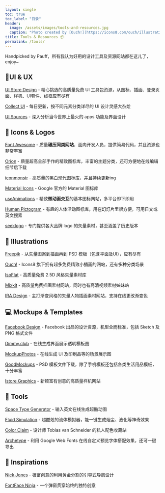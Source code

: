 ```yaml
---
layout:	single
toc: true
toc_label: "目录"
header:
  image: /assets/images/tools-and-resources.jpg
  caption: "Photo created by [Ouch!](https://icons8.com/ouch/illustration/data-exchange)"
title: Tools & Resources 📦
permalink: /tools/
---
```


Handpicked by Pauff，所有我认为好用的设计工具及资源网站都在这儿了，enjoy~



## 📐UI & UX

[UI Store Design](https://www.uistore.design/) - 精心挑选的高质量免费 UI 工具包资源，从图标、插画、登录页面、样机、UI套件、线框应有尽有

[Collect UI](https://collectui.com/) - 每日更新，按不同元素分类详尽的 UI 设计灵感大杂烩

[UI Sources](https://www.uisources.com/) - 深入分析当今世界上最火的 apps 功能及界面设计



## 🏡 Icons & Logos

[Font Awesome](https://fontawesome.com/) - 质量**碾压同类网站**，面向开发人员，提供简易代码，并且资源也非常丰富

[Orion](https://orioniconlibrary.com/all-icons) - 质量超高全部手作的精致图标库，丰富的主题分类，还可方便地在线编辑细节后下载

[iconmonstr](https://iconmonstr.com/) - 高质量的黑白现代图标库，并且持续更新ing

[Material Icons](https://material.io/tools/icons/) - Google 官方的 Material 图标库

[useAnimations](https://useanimations.com/) - 精致**微动画交互**的基本图标网站，多平台即下即用

[Human Pictogram](http://pictogram2.com/) - 有趣的人体活动图标库，用在幻灯片里很方便，可用日文或英文搜索

[seeklogo](https://seeklogo.com/) - 专门提供各大品牌 logo 的矢量素材，甚至涵盖了历史版本



## 🎨 Illustrations

[Freepik](https://www.freepik.com/) - 从矢量图案到插画再到 PSD 模板（包含平面及UI），应有尽有

[Ouch!](https://icons8.com/ouch) - Icons8 旗下拥有超多免费精致小插画的网站，还有多种分类场景

[IsoFlat](https://isoflat.com/) - 高质量免费 2.5D 风格矢量素材库

[Mixkit](https://mixkit.co/art/) - 高质量免费插画素材网站，同时也有高清视频素材姊妹站

[IRA Design](https://iradesign.io/) - 主打渐变风格的矢量人物插画素材网站，支持在线更改渐变色



## 💻 Mockups & Templates

[Facebook Design](https://facebook.design/toolsandresources/) - Facebook 出品的设计资源，机型全而标准，包括 Sketch 及 PNG 格式文件

[Dimmy.club](https://dimmy.club/) - 在线生成界面展示透明模板图

[MockupPhotos](https://mockup.photos/browse) - 在线生成 UI 及印刷品等的场景展示图

[GoodMockups](https://goodmockups.com/) - PSD 模板文件下载，除了手机模板还包括各类生活用品模板，十分丰富

[Istore Graphics](https://www.ls.graphics/free-mockups) - 新颖富有创意的高质量样机网站



## 🔧 Tools

[Space Type Generator](http://spacetypegenerator.com/flag.html) - 输入英文在线生成超酷动图

[Fluid Simulation](https://paveldogreat.github.io/WebGL-Fluid-Simulation/) - 超酷炫的流体模拟器，能一键生成烟尘、液化等神奇效果

[Color Claim](https://www.vanschneider.com/colors) - 设计师 Tobias van Schneider 的私人配色收藏站

[Archetype](https://archetypeapp.com) - 利用 Google Web Fonts 在线自定义预览字体搭配效果，还可一键导出



## 🤯 Inspirations

[Nick Jones](http://www.narrowdesign.com) - 极富创意的利用黄金分割的引导式导航设计

[FontFace Ninja](https://fontface.ninja/) - 一个弹窗贯穿始终的独特创意
